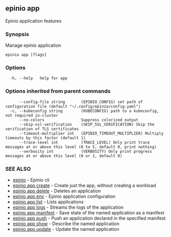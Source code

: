 ## epinio app

Epinio application features

### Synopsis

Manage epinio application

```
epinio app [flags]
```

### Options

```
  -h, --help   help for app
```

### Options inherited from parent commands

```
      --config-file string       (EPINIO_CONFIG) set path of configuration file (default "~/.config/epinio/config.yaml")
  -c, --kubeconfig string        (KUBECONFIG) path to a kubeconfig, not required in-cluster
      --no-colors                Suppress colorized output
      --skip-ssl-verification    (SKIP_SSL_VERIFICATION) Skip the verification of TLS certificates
      --timeout-multiplier int   (EPINIO_TIMEOUT_MULTIPLIER) Multiply timeouts by this factor (default 1)
      --trace-level int          (TRACE_LEVEL) Only print trace messages at or above this level (0 to 5, default 0, print nothing)
      --verbosity int            (VERBOSITY) Only print progress messages at or above this level (0 or 1, default 0)
```

### SEE ALSO

* [epinio](epinio.md)	 - Epinio cli
* [epinio app create](epinio_app_create.md)	 - Create just the app, without creating a workload
* [epinio app delete](epinio_app_delete.md)	 - Deletes an application
* [epinio app env](epinio_app_env.md)	 - Epinio application configuration
* [epinio app list](epinio_app_list.md)	 - Lists applications
* [epinio app logs](epinio_app_logs.md)	 - Streams the logs of the application
* [epinio app manifest](epinio_app_manifest.md)	 - Save state of the named application as a manifest
* [epinio app push](epinio_app_push.md)	 - Push an application declared in the specified manifest
* [epinio app show](epinio_app_show.md)	 - Describe the named application
* [epinio app update](epinio_app_update.md)	 - Update the named application

